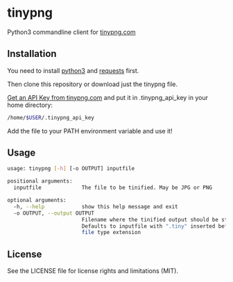 # tinypng

Python3 commandline client for [tinypng.com](https://tinypng.com/)

## Installation

You need to install [python3](https://wiki.python.org/moin/BeginnersGuide/Download)
and [requests](http://docs.python-requests.org/en/master/user/install/#install) first.

Then clone this repository or download just the tinypng file.

[Get an API Key from tinypng.com](https://tinypng.com/developers) and put it in .tinypng_api_key in your home directory:

```bash
/home/$USER/.tinypng_api_key
```

Add the file to your PATH environment variable and use it!

## Usage

```bash
usage: tinypng [-h] [-o OUTPUT] inputfile

positional arguments:
  inputfile             The file to be tinified. May be JPG or PNG

optional arguments:
  -h, --help            show this help message and exit
  -o OUTPUT, --output OUTPUT
                        Filename where the tinified output should be stored.
                        Defaults to inputfile with ".tiny" inserted before the
                        file type extension
```

## License

See the LICENSE file for license rights and limitations (MIT).
